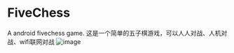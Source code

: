 # FiveChess
A android fivechess game.
这是一个简单的五子棋游戏，可以人人对战、人机对战、wifi联网对战
![image](https://github.com/lany192/FiveChess/raw/master/Screenshot/a.png)
